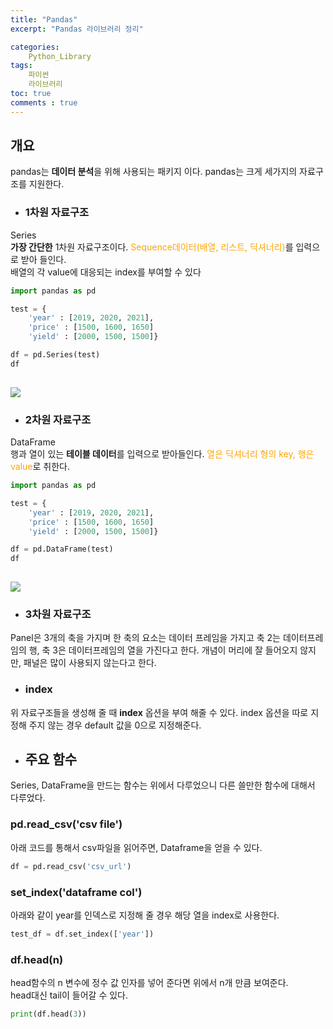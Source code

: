 ```yaml
---
title: "Pandas"
excerpt: "Pandas 라이브러리 정리"

categories:
    Python_Library
tags:
    파이썬
    라이브러리
toc: true
comments : true
---
```


## 개요
pandas는 <strong>데이터 분석</strong>을 위해 사용되는 패키지 이다.
pandas는 크게 세가지의 자료구조를 지원한다.  

- ### 1차원 자료구조  
Series  
<strong>가장 간단한</strong> 1차원 자료구조이다. <span style =" color : orange">Sequence데이터(배열, 리스트, 딕셔너리)</span>를 입력으로 받아 들인다.  
배열의 각 value에 대응되는 index를 부여할 수 있다

```python
import pandas as pd

test = {
    'year' : [2019, 2020, 2021],
    'price' : [1500, 1600, 1650]
    'yield' : [2000, 1500, 1500]}

df = pd.Series(test)
df
 
```
<img src = "../../assets/images/pandas_series.png">

- ### 2차원 자료구조  
DataFrame  
행과 열이 있는 <strong>테이블 데이터</strong>를 입력으로 받아들인다. <span style = "color : orange">열은 딕셔너리 형의 key, 행은 value</span>로 취한다. 

```python
import pandas as pd

test = {
    'year' : [2019, 2020, 2021],
    'price' : [1500, 1600, 1650]
    'yield' : [2000, 1500, 1500]}

df = pd.DataFrame(test)
df
 
```
<img src = "../../assets/images/pandas_dataframe.png">

- ### 3차원 자료구조  
Panel은 3개의 축을 가지며 한 축의 요소는 데이터 프레임을 가지고 축 2는 데이터프레임의 행, 축 3은 데이터프레임의 열을 가진다고 한다. 개념이 머리에 잘 들어오지 않지만,
패널은 많이 사용되지 않는다고 한다. 

- ### index  
위 자료구조들을 생성해 줄 때 <strong>index</strong> 옵션을 부여 해줄 수 있다. index 옵션을 따로 지정해 주지 않는 경우 default 값을 0으로 지정해준다.

    
- ## 주요 함수  

Series, DataFrame을 만드는 함수는 위에서 다루었으니 다른 쓸만한 함수에 대해서 다루었다.
  
### pd.read_csv('csv file')  
    
  아래 코드를 통해서 csv파일을 읽어주면, Dataframe을 얻을 수 있다.  
  ```python  
  df = pd.read_csv('csv_url')
  ```

### set_index('dataframe col')  

아래와 같이 year를 인덱스로 지정해 줄 경우 해당 열을 index로 사용한다.  

  ```python
  test_df = df.set_index(['year'])
  ```
### df.head(n) 
head함수의 n 변수에 정수 값 인자를 넣어 준다면 위에서 n개 만큼 보여준다.  
head대신 tail이 들어갈 수 있다.  

```python
print(df.head(3))
```  

